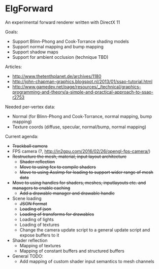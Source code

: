 # ElgForward
An experimental forward renderer written with DirectX 11

Goals:
- Support Blinn-Phong and Cook-Torrance shading models
- Support normal mapping and bump mapping
- Support shadow maps
- Support for ambient occlusion (technique TBD)

Articles:
- http://www.thetenthplanet.de/archives/1180
- http://john-chapman-graphics.blogspot.nl/2013/01/ssao-tutorial.html
- http://www.gamedev.net/page/resources/_/technical/graphics-programming-and-theory/a-simple-and-practical-approach-to-ssao-r2753

Needed per-vertex data:
- Normal (for Blinn-Phong and Cook-Torrance, normal mapping, bump mapping)
- Texture coords (diffuse, specular, normal/bump, normal mapping)

Current agenda:
- ~~Trackball camera~~
- FPS camera (?, http://in2gpu.com/2016/02/26/opengl-fps-camera/)
- ~~Restructure the mesh, material, input layout architecture~~
  - ~~Shader reflection~~
  - ~~Move to using fcx to compile shaders~~
  - ~~Move to using AssImp for loading to support wider range of mesh data~~
- ~~Move to using handles for shaders, meshes, inputlayouts etc. and managers to enable caching~~
  - ~~Add a drawable manager and drawable handle~~
- Scene loading
  - ~~JSON Format~~
  - ~~Loading of json~~
  - ~~Loading of transforms for drawables~~
  - Loading of lights
  - Loading of textures
  - Change the camera update script to a general update script and expose buffers to it
- Shader reflection
  - Mapping of textures
  - Mapping of constant buffers and structured buffers
- General TODO:
  - Add mapping of custom shader input semantics to mesh channels 
